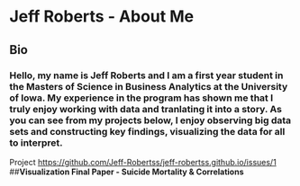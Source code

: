 # Jeff Roberts - About Me

## **Bio**
### Hello, my name is Jeff Roberts and I am a first year student in the Masters of Science in Business Analytics at the University of Iowa. My experience in the program has shown me that I truly enjoy working with data and tranlating it into a story. As you can see from my projects below, I enjoy observing big data sets and constructing key findings, visualizing the data for all to interpret. 



Project https://github.com/Jeff-Robertss/jeff-robertss.github.io/issues/1 
##**Visualization Final Paper - Suicide Mortality & Correlations**

